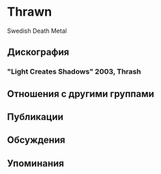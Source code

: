 # Thrawn

Swedish Death Metal

## Дискография

### "Light Creates Shadows" 2003, Thrash




## Отношения с другими группами


## Публикации


## Обсуждения


## Упоминания

